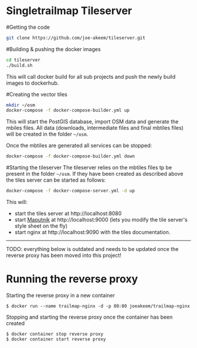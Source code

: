 # Singletrailmap Tileserver

#Getting the code
```bash
git clone https://github.com/joe-akeem/tileserver.git
```

#Building & pushing the docker images
```bash
cd tileserver
./build.sh
```

This will call docker build for all sub projects and push the newly build images to dockerhub.

#Creating the vector tiles
```bash
mkdir ~/osm
docker-compose -f docker-compose-builder.yml up
```

This will start the PostGIS database, import OSM data and generate the mbiles files. All data (downloads,
intermediate files and final mbtiles files) will be created in the folder `~/osm`.

Once the mbtiles are generated all services can be stopped:
```bash
docker-compose -f docker-compose-builder.yml down
```

#Starting the tileserver
The tileserver relies on the mbtiles files tp be present in the folder `~/osm`. If they have been created as described
above the tiles server can be started as follows: 

```bash
docker-compose -f docker-compose-server.yml -d up
```

This will:
* start the tiles server at http://localhost:8080
* start [Maputnik](https://maputnik.github.io/) at http://localhost:9000 (lets you modify the tile server's style sheet on the fly)
* start nginx at http://localhost:9090 with the tiles documentation.
   

------------------------------------------
TODO: everything below is outdated and needs to be updated once the reverse proxy has been moved into this project!

# Running the reverse proxy

Starting the reverse proxy in a new container
```
$ docker run --name trailmap-nginx -d -p 80:80 joeakeem/trailmap-nginx
```

Stopping and starting the reverse proxy once the container has been created
```
$ docker container stop reverse proxy
$ docker container start reverse proxy
```
